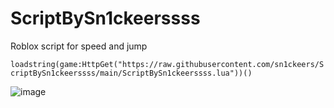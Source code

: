 # ScriptBySn1ckeerssss

Roblox script for speed and jump

` loadstring(game:HttpGet("https://raw.githubusercontent.com/sn1ckeers/ScriptBySn1ckeerssss/main/ScriptBySn1ckeerssss.lua"))() `

![image](https://github.com/user-attachments/assets/f5a03362-4db0-459e-87bf-fb72022d77c3)
